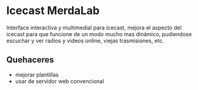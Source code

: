 Icecast MerdaLab
================

Interface interactiva y multimedial para icecast, mejora el aspecto del icecast para que funcione de un 
modo mucho mas dinámico, pudiendose escuchar y ver radios y videos online, viejas trasmisiones, etc.


Quehaceres
----------

- mejorar plantillas
- usar de servidor web convencional
